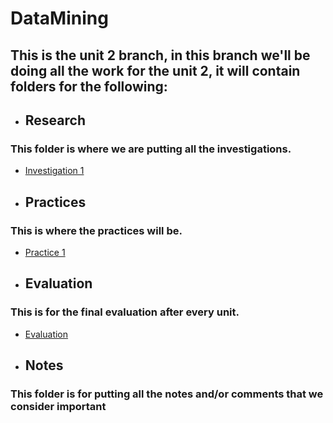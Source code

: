 # DataMining

## This is the unit 2 branch, in this branch we'll be doing all the work for the unit 2, it will contain folders for the following:

* ## Research
### This folder is where we are putting all the investigations.
- [Investigation 1](https://github.com/ThunderboltMonkey/DataMining/tree/unit_2/Investigation)

* ## Practices
### This is where the practices will be.
- [Practice 1](https://github.com/ThunderboltMonkey/DataMining/tree/unit_2/Practices)

* ## Evaluation
### This is for the final evaluation after every unit.
- [Evaluation](https://github.com/ThunderboltMonkey/DataMining/tree/unit_2/Evaluation)


* ## Notes
### This folder is for putting all the notes and/or comments that we consider important

